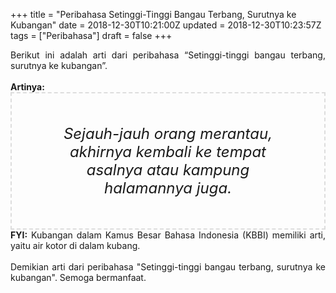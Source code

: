 +++
title = "Peribahasa Setinggi-Tinggi Bangau Terbang, Surutnya ke Kubangan"
date = 2018-12-30T10:21:00Z
updated = 2018-12-30T10:23:57Z
tags = ["Peribahasa"]
draft = false
+++

<div dir="ltr" style="text-align: left;" trbidi="on"><div style="text-align: justify;">Berikut ini adalah arti dari peribahasa “Setinggi-tinggi bangau terbang, surutnya ke kubangan”.</div><br /><div style="text-align: justify;"><b>Artinya:</b></div><div style="border: 2px dashed #ddd; font-size: 24px; height: auto; margin: 0 auto; padding: 50px; text-align: center; width: auto;"><i>Sejauh-jauh orang merantau, akhirnya kembali ke tempat asalnya atau kampung halamannya juga.</i></div><div style="text-align: justify;"><b>FYI:</b> Kubangan dalam Kamus Besar Bahasa Indonesia (KBBI) memiliki arti, yaitu air kotor di dalam kubang.</div><div style="text-align: justify;"><br /></div><div style="text-align: justify;">Demikian arti dari peribahasa "Setinggi-tinggi bangau terbang, surutnya ke kubangan". Semoga bermanfaat. </div></div>
